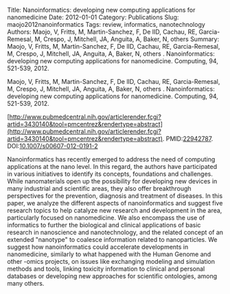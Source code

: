 Title: Nanoinformatics: developing new computing applications for nanomedicine
Date: 2012-01-01
Category: Publications
Slug: maojo2012nanoinformatics
Tags: review, informatics, nanotechnology
Authors: Maojo, V, Fritts, M, Martin-Sanchez, F, De lID, Cachau, RE, Garcia-Remesal, M, Crespo, J, Mitchell, JA, Anguita, A, Baker, N, others 
Summary: Maojo, V, Fritts, M, Martin-Sanchez, F, De lID, Cachau, RE, Garcia-Remesal, M, Crespo, J, Mitchell, JA, Anguita, A, Baker, N, others . Nanoinformatics: developing new computing applications for nanomedicine. Computing, 94, 521-539, 2012. 

Maojo, V, Fritts, M, Martin-Sanchez, F, De lID, Cachau, RE, Garcia-Remesal, M, Crespo, J, Mitchell, JA, Anguita, A, Baker, N, others . Nanoinformatics: developing new computing applications for nanomedicine. Computing, 94, 521-539, 2012. 

[http://www.pubmedcentral.nih.gov/articlerender.fcgi?artid=3430140&tool=pmcentrez&rendertype=abstract](http://www.pubmedcentral.nih.gov/articlerender.fcgi?artid=3430140&tool=pmcentrez&rendertype=abstract). PMID:[22942787](http://www.ncbi.nlm.nih.gov/pubmed/22942787). DOI:[10.1007/s00607-012-0191-2](http://dx.doi.org/10.1007/s00607-012-0191-2)

Nanoinformatics has recently emerged to address the need of computing applications at the nano level. In this regard, the authors have participated in various initiatives to identify its concepts, foundations and challenges. While nanomaterials open up the possibility for developing new devices in many industrial and scientific areas, they also offer breakthrough perspectives for the prevention, diagnosis and treatment of diseases. In this paper, we analyze the different aspects of nanoinformatics and suggest five research topics to help catalyze new research and development in the area, particularly focused on nanomedicine. We also encompass the use of informatics to further the biological and clinical applications of basic research in nanoscience and nanotechnology, and the related concept of an extended "nanotype" to coalesce information related to nanoparticles. We suggest how nanoinformatics could accelerate developments in nanomedicine, similarly to what happened with the Human Genome and other -omics projects, on issues like exchanging modeling and simulation methods and tools, linking toxicity information to clinical and personal databases or developing new approaches for scientific ontologies, among many others.
